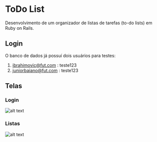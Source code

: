 # ToDo List

Desenvolvimento de um organizador de listas de tarefas (to-do lists) em Ruby on Rails.

## Login

O banco de dados já possuí dois usuários para testes:

1. ibrahimovic@fut.com : teste123
2. juniorbaiano@fut.com : teste123


## Telas

### Login

![alt text](https://i.ibb.co/vjFtQx0/screenshot-localhost-3000-2019-05-12-20-38-16.png)

### Listas

![alt text](https://i.ibb.co/1X0jpDk/screenshot-localhost-3000-2019-05-12-20-38-54.png)

